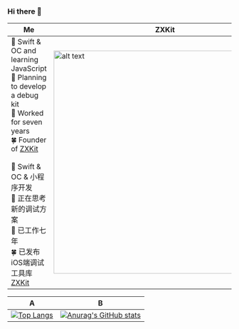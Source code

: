 ### Hi there 👋
|Me|ZXKit|
|----|----|
|🌱 Swift & OC and learning JavaScript <br/> 🤔 Planning to develop a debug kit <br/> 🔭 Worked for seven years <br/> 🍀 Founder of [ZXKit](https://github.com/ZXKitCode) <br/> <br/> 🌱 Swift & OC & 小程序开发 <br/> 🤔 正在思考新的调试方案 <br/>  🔭 已工作七年 <br/> 🍀 已发布iOS端调试工具库 [ZXKit](https://github.com/ZXKitCode)|<a href="https://github.com/ZXKitCode"><img src="https://github.com/ZXKitCode/ZXKitSwift/raw/main/readmeResource/zxkit.png" alt="alt text" title="image Title" width="500px"/></a>|




|A|B|
|----|----|
|[![Top Langs](https://github-readme-stats.vercel.app/api/top-langs/?username=DamonHu&layout=compact)](/)|[![Anurag's GitHub stats](https://github-readme-stats.vercel.app/api?username=DamonHu&count_private=true&show_icons=true&theme=radical)](/)|






